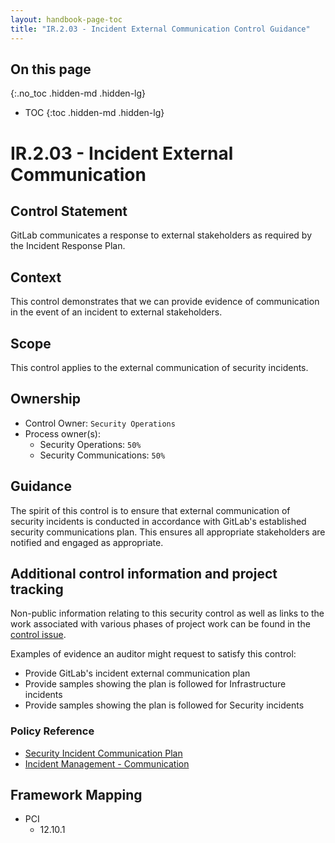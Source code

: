 ```yaml
---
layout: handbook-page-toc
title: "IR.2.03 - Incident External Communication Control Guidance"
---
```


## On this page
{:.no_toc .hidden-md .hidden-lg}

- TOC
{:toc .hidden-md .hidden-lg}

# IR.2.03 - Incident External Communication

## Control Statement

GitLab communicates a response to external stakeholders as required by the Incident Response Plan.

## Context

This control demonstrates that we can provide evidence of communication in the event of an incident to external stakeholders.

## Scope

This control applies to the external communication of security incidents.

## Ownership

* Control Owner: `Security Operations`
* Process owner(s):
    * Security Operations: `50%`
    * Security Communications: `50%`

## Guidance

The spirit of this control is to ensure that external communication of security incidents is conducted in accordance with GitLab's established security communications plan. This ensures all appropriate stakeholders are notified and engaged as appropriate.

## Additional control information and project tracking

Non-public information relating to this security control as well as links to the work associated with various phases of project work can be found in the [control issue](https://gitlab.com/gitlab-com/gl-security/compliance/compliance/issues/844).

Examples of evidence an auditor might request to satisfy this control:

* Provide GitLab's incident external communication plan
* Provide samples showing the plan is followed for Infrastructure incidents
* Provide samples showing the plan is followed for Security incidents

### Policy Reference

* [Security Incident Communication Plan](/handbook/engineering/security/security-incident-communication-plan.html)
* [Incident Management - Communication](/handbook/engineering/infrastructure/team/reliability/incident-management/#communication)

## Framework Mapping

* PCI
  * 12.10.1

